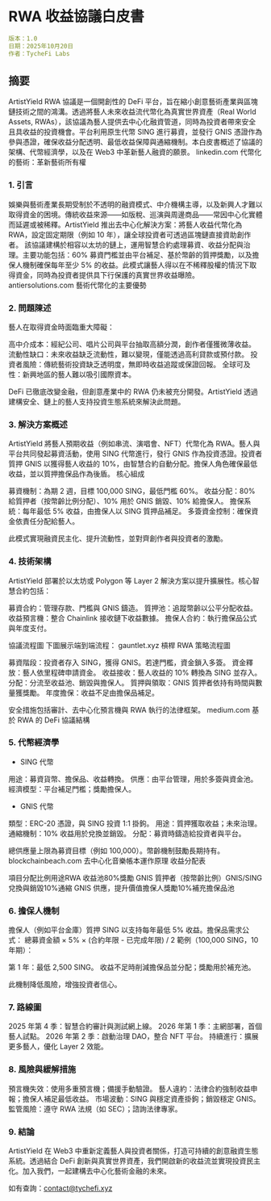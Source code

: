 # RWA 收益協議白皮書

```yaml
版本：1.0
日期：2025年10月20日
作者：TycheFi Labs
```

## 摘要
ArtistYield RWA 協議是一個開創性的 DeFi 平台，旨在縮小創意藝術產業與區塊鏈技術之間的鴻溝。透過將藝人未來收益流代幣化為真實世界資產（Real World Assets, RWAs），該協議為藝人提供去中心化融資管道，同時為投資者帶來安全且具收益的投資機會。平台利用原生代幣 SING 進行募資，並發行 GNIS 憑證作為參與憑證，確保收益分配透明、最低收益保障與通縮機制。本白皮書概述了協議的架構、代幣經濟學，以及在 Web3 中革新藝人融資的願景。
linkedin.com
代幣化的藝術：革新藝術所有權

### 1. 引言
娛樂與藝術產業長期受制於不透明的融資模式、中介機構主導，以及新興人才難以取得資金的困境。傳統收益來源——如版稅、巡演與周邊商品——常因中心化實體而延遲或被稀釋。ArtistYield 推出去中心化解決方案：將藝人收益代幣化為 RWA，設定固定期限（例如 10 年），讓全球投資者可透過區塊鏈直接資助創作者。
該協議建構於相容以太坊的鏈上，運用智慧合約處理募資、收益分配與治理。主要功能包括：60% 募資門檻並由平台補足、基於幣齡的質押獎勵，以及擔保人機制確保每年至少 5% 的收益。此模式讓藝人得以在不稀釋股權的情況下取得資金，同時為投資者提供具下行保護的真實世界收益曝險。
antiersolutions.com
藝術代幣化的主要優勢

### 2. 問題陳述
藝人在取得資金時面臨重大障礙：

高中介成本：經紀公司、唱片公司與平台抽取高額分潤，創作者僅獲微薄收益。
流動性缺口：未來收益缺乏流動性，難以變現，僅能透過高利貸款或預付款。
投資者風險：傳統藝術投資缺乏透明度，無即時收益追蹤或保證回報。
全球可及性：新興地區的藝人難以吸引國際資本。

DeFi 已徹底改變金融，但創意產業中的 RWA 仍未被充分開發。ArtistYield 透過建構安全、鏈上的藝人支持投資生態系統來解決此問題。

### 3. 解決方案概述
ArtistYield 將藝人預期收益（例如串流、演唱會、NFT）代幣化為 RWA。藝人與平台共同發起募資活動，使用 SING 代幣進行，發行 GNIS 作為投資憑證。投資者質押 GNIS 以獲得藝人收益的 10%，由智慧合約自動分配。擔保人角色確保最低收益，並以質押擔保品作為後盾。
核心組成

募資機制：為期 2 週，目標 100,000 SING，最低門檻 60%。
收益分配：80% 給質押者（按幣齡比例分配）、10% 用於 GNIS 銷毀、10% 給擔保人。
擔保系統：每年最低 5% 收益，由擔保人以 SING 質押品補足。
多簽資金控制：確保資金依責任分配給藝人。

此模式實現融資民主化、提升流動性，並對齊創作者與投資者的激勵。

### 4. 技術架構
ArtistYield 部署於以太坊或 Polygon 等 Layer 2 解決方案以提升擴展性。核心智慧合約包括：

募資合約：管理存款、門檻與 GNIS 鑄造。
質押池：追蹤幣齡以公平分配收益。
收益預言機：整合 Chainlink 接收鏈下收益數據。
擔保人合約：執行擔保品公式與年度支付。

協議流程圖
下圖展示端到端流程：
gauntlet.xyz
槓桿 RWA 策略流程圖

募資階段：投資者存入 SING，獲得 GNIS。若達門檻，資金鎖入多簽。
資金釋放：藝人依里程碑申請資金。
收益接收：藝人收益的 10% 轉換為 SING 並存入。
分配：分流至收益池、銷毀與擔保人。
質押與領取：GNIS 質押者依持有時間與數量獲獎勵。
年度擔保：收益不足由擔保品補足。

安全措施包括審計、去中心化預言機與 RWA 執行的法律框架。
medium.com
基於 RWA 的 DeFi 協議結構

### 5. 代幣經濟學

- SING 代幣

用途：募資貨幣、擔保品、收益轉換。
供應：由平台管理，用於多簽與資金池。
經濟模型：平台補足門檻；獎勵擔保人。


- GNIS 代幣

類型：ERC-20 憑證，與 SING 投資 1:1 掛鉤。
用途：質押獲取收益；未來治理。
通縮機制：10% 收益用於兌換並銷毀。
分配：募資時鑄造給投資者與平台。


總供應量上限為募資目標（例如 100,000）。幣齡機制鼓勵長期持有。
blockchainbeach.com
去中心化音樂帳本運作原理
收益分配表




項目分配比例用途RWA 收益池80%獎勵 GNIS 質押者（按幣齡比例）GNIS/SING 兌換與銷毀10%通縮 GNIS 供應，提升價值擔保人獎勵10%補充擔保品池

### 6. 擔保人機制
擔保人（例如平台金庫）質押 SING 以支持每年最低 5% 收益。擔保品需求公式：
總募資金額 × 5% × (合約年限 - 已完成年限) / 2
範例（100,000 SING，10 年期）：

第 1 年：最低 2,500 SING。
收益不足時削減擔保品並分配；獎勵用於補充池。

此機制降低風險，增強投資者信心。

### 7. 路線圖

2025 年第 4 季：智慧合約審計與測試網上線。
2026 年第 1 季：主網部署，首個藝人試點。
2026 年第 2 季：啟動治理 DAO，整合 NFT 平台。
持續進行：擴展更多藝人，優化 Layer 2 效能。

### 8. 風險與緩解措施

預言機失效：使用多重預言機；備援手動驗證。
藝人違約：法律合約強制收益申報；擔保人補足最低收益。
市場波動：SING 與穩定資產掛鉤；銷毀穩定 GNIS。
監管風險：遵守 RWA 法規（如 SEC）；諮詢法律專家。

### 9. 結論
ArtistYield 在 Web3 中重新定義藝人與投資者關係，打造可持續的創意融資生態系統。透過結合 DeFi 創新與真實世界資產，我們開啟新的收益流並實現投資民主化。加入我們，一起建構去中心化藝術金融的未來。

如有查詢：contact@tychefi.xyz